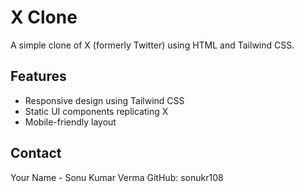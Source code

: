 # X Clone

A simple clone of X (formerly Twitter) using HTML and Tailwind CSS.

## Features

- Responsive design using Tailwind CSS
- Static UI components replicating X
- Mobile-friendly layout

## Contact

Your Name - Sonu Kumar Verma
GitHub: sonukr108

